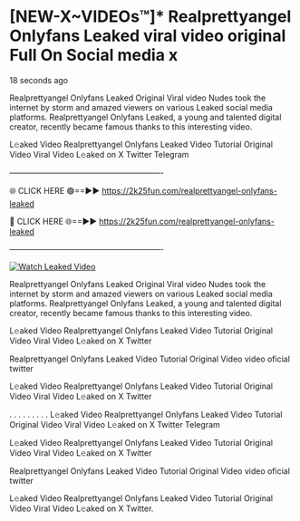 # [NEW-X~VIDEOs™]* Realprettyangel Onlyfans Leaked viral video original Full On Social media x

18 seconds ago

Realprettyangel Onlyfans Leaked Original Viral video Nudes took the internet by storm and amazed viewers on various Leaked social media platforms. Realprettyangel Onlyfans Leaked, a young and talented digital creator, recently became famous thanks to this interesting video.

L𝚎aked Video Realprettyangel Onlyfans Leaked Video Tutorial Original Video Viral Video L𝚎aked on X Twitter Telegram

———————————————————-

🌐 CLICK HERE 🟢==►► https://2k25fun.com/realprettyangel-onlyfans-leaked

🔴 CLICK HERE 🌐==►► https://2k25fun.com/realprettyangel-onlyfans-leaked

———————————————————-

[![Watch Leaked Video](https://miro.medium.com/v2/resize:fit:828/format:webp/1*cilzJN44JGOrTw9NJCrNHA.gif "Watch Leaked Video")](https://2k25fun.com/realprettyangel-onlyfans-leaked)

Realprettyangel Onlyfans Leaked Original Viral video Nudes took the internet by storm and amazed viewers on various Leaked social media platforms. Realprettyangel Onlyfans Leaked, a young and talented digital creator, recently became famous thanks to this interesting video.

L𝚎aked Video Realprettyangel Onlyfans Leaked Video Tutorial Original Video Viral Video L𝚎aked on X Twitter

Realprettyangel Onlyfans Leaked Video Tutorial Original Video video oficial twitter

L𝚎aked Video Realprettyangel Onlyfans Leaked Video Tutorial Original Video Viral Video L𝚎aked on X Twitter

. . . . . . . . . L𝚎aked Video Realprettyangel Onlyfans Leaked Video Tutorial Original Video Viral Video L𝚎aked on X Twitter Telegram

L𝚎aked Video Realprettyangel Onlyfans Leaked Video Tutorial Original Video Viral Video L𝚎aked on X Twitter

Realprettyangel Onlyfans Leaked Video Tutorial Original Video video oficial twitter

L𝚎aked Video Realprettyangel Onlyfans Leaked Video Tutorial Original Video Viral Video L𝚎aked on X Twitter.